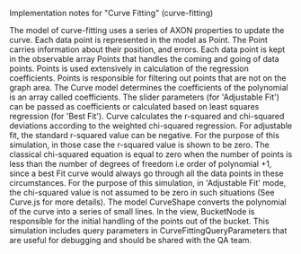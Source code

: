 Implementation notes for "Curve Fitting" (curve-fitting)

The model of curve-fitting uses a series of AXON properties to update the curve. Each data point is represented in the model as Point. The Point carries information about their position,
 and errors. Each data point is kept in the observable array Points that handles the coming and going of data points.
 Points is used extensively in calculation of the regression coefficients. Points is responsible for filtering out points that are not 
on the graph area. The Curve model determines the coefficients of the polynomial is an array called 
coefficients. The slider parameters (for 'Adjustable Fit') can be passed as coefficients or calculated based 
on least squares regression (for 'Best Fit'). Curve calculates the r-squared and chi-squared deviations according to the weighted chi-squared regression.
For adjustable fit, the standard r-squared value can be negative. For the purpose of this simulation, in those case the r-squared value is shown to be zero.
The classical chi-squared equation is equal to zero when the number of points is less than the number of degrees of freedom i.e order of polynomial +1, since a best Fit curve
would always go through all the data points in these circumstances. For the purpose of this simulation, in 'Adjustable Fit' mode, the chi-squared value is not assumed to
 be zero in such situations (See Curve.js for more details). The model CurveShape converts the polynomial of the curve into a series of small lines.
 In the view, BucketNode is responsible for the initial handling of the points out of the bucket.
 This simulation includes query parameters in CurveFittingQueryParameters that are useful for debugging
 and should be shared with the QA team. 
  


